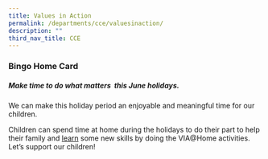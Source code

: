 ```yaml
---
title: Values in Action
permalink: /departments/cce/valuesinaction/
description: ""
third_nav_title: CCE
---
```

### Bingo Home Card

##### Make time to do what matters  this June holidays.
       
We can make this holiday period an enjoyable and meaningful time for our children.

Children can spend time at home during the holidays to do their part to help their family and [learn](https://go.gov.sg/8z1ny3) some new skills by doing the VIA@Home activities. Let’s support our children!